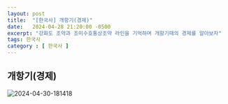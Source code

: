 ```yaml
---
layout: post
title:  "[한국사] 개항기(경제)"
date:   2024-04-28 21:20:00 -0500
excerpt: "강화도 조약과 조미수호통상조약 라인을 기억하며 개항기때의 경제를 알아보자"
tags: 한국사
category : [ 한국사 ]
---
```


## 개항기(경제)

<img src="https://i.ibb.co/b29HN9N/2024-04-30-181418.png" alt="2024-04-30-181418" border="0">

